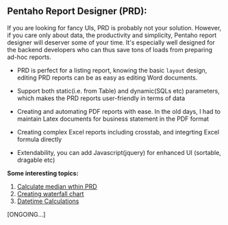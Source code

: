 ## Pentaho Report Designer (PRD): ##

If you are looking for fancy UIs, PRD is probably not your solution. However, if you
care only about data, the productivity and simplicity, Pentaho report designer
will deserver some of your time. It's especially well designed for the backend developers
who can thus save tons of loads from preparing ad-hoc reports.

* PRD is perfect for a listing report, knowing the basic `layout` design, editing PRD
  reports can be as easy as editing Word documents.

* Support both static(i.e. from Table) and dynamic(SQLs etc) parameters, which makes the PRD 
  reports user-friendly in terms of data

* Creating and automating PDF reports with ease. In the old days, I had to maintain Latex
  documents for business statement in the PDF format

* Creating complex Excel reports including crosstab, and integrting Excel formula directly

* Extendability, you can add Javascript(jquery) for enhanced UI (sortable, dragable etc)

**Some interesting topics:**

1. [Calculate median wthin PRD](prd_calculate_median.md)
2. [Creating waterfall chart](prd_pdi_waterfall-chart.md)
3. [Datetime Calculations](prd_datetime_related.md)

[ONGOING...]
